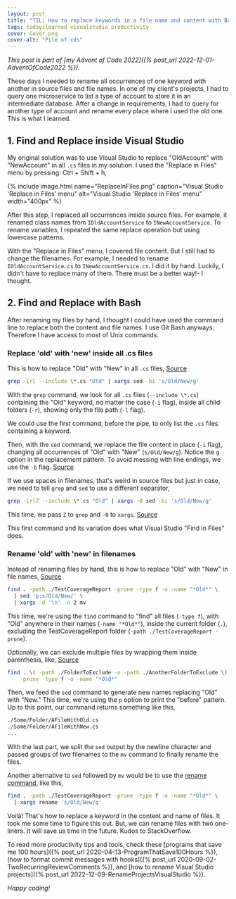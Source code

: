 ```yaml
---
layout: post
title: "TIL: How to replace keywords in a file name and content with Bash"
tags: todayilearned visualstudio productivity
cover: Cover.png
cover-alt: "Pile of cds" 
---
```


_This post is part of [my Advent of Code 2022]({% post_url 2022-12-01-AdventOfCode2022 %})._

These days I needed to rename all occurrences of one keyword with another in source files and file names. In one of my client's projects, I had to query one microservice to list a type of account to store it in an intermediate database. After a change in requirements, I had to query for another type of account and rename every place where I used the old one. This is what I learned.

## 1. Find and Replace inside Visual Studio

My original solution was to use Visual Studio to replace "OldAccount" with "NewAccount" in all `.cs` files in my solution. I used the "Replace in Files" menu by pressing: Ctrl + Shift + h,

{% include image.html name="ReplaceInFiles.png" caption="Visual Studio 'Replace in Files' menu" alt="Visual Studio 'Replace in Files' menu" width="400px" %}

After this step, I replaced all occurrences inside source files. For example, it renamed class names from `IOldAccountService` to `INewAccountService`. To rename variables, I repeated the same replace operation but using lowercase patterns.

With the "Replace in Files" menu, I covered file content. But I still had to change the filenames. For example, I needed to rename `IOldAccountService.cs` to `INewAccountService.cs`. I did it by hand. Luckily, I didn't have to replace many of them. There must be a better way!- I thought.

## 2. Find and Replace with Bash

After renaming my files by hand, I thought I could have used the command line to replace both the content and file names. I use Git Bash anyways. Therefore I have access to most of Unix commands. 

### Replace 'old' with 'new' inside all .cs files

This is how to replace "Old" with "New" in all `.cs` files, [Source](https://stackoverflow.com/a/12517022)

```bash
grep -irl --include \*.cs "Old" | xargs sed -bi 's/Old/New/g'
```

With the `grep` command, we look for all `.cs` files (`--include \*.cs`) containing the "Old" keyword, no matter the case (`-i` flag), inside all child folders (`-r`), showing only the file path (`-l` flag).

We could use the first command, before the pipe, to only list the `.cs` files containing a keyword.

Then, with the `sed` command, we replace the file content in place (`-i` flag), changing all occurrences of "Old" with "New" (`s/Old/New/g`). Notice the `g` option in the replacement pattern. To avoid messing with line endings, we use the `-b` flag. [Source](https://stackoverflow.com/a/38998744)

If we use spaces in filenames, that's weird in source files but just in case, we need to tell `grep` and `sed` to use a different separator,

```bash
grep -irlZ --include \*.cs "Old" | xargs -0 sed -bi 's/Old/New/g'
```

This time, we pass `Z` to `grep` and `-0` to `xargs`. [Source](https://stackoverflow.com/a/17296705)

This first command and its variation does what Visual Studio "Find in Files" does.

### Rename 'old' with 'new' in filenames

Instead of renaming files by hand, this is how to replace "Old" with "New" in file names, [Source](https://stackoverflow.com/a/71969517)

```bash
find . -path ./TestCoverageReport -prune -type f -o -name "*Old*" \
  | sed 'p;s/Old/New/' \
  | xargs -d '\n' -n 2 mv
```

This time, we're using the `find` command to "find" all files (`-type f`), with "Old" anywhere in their names (`-name "*Old*"`), inside the current folder (`.`), excluding the TestCoverageReport folder (`-path ./TestCoverageReport -prune`).

Optionally, we can exclude multiple files by wrapping them inside parenthesis, like, [Source](https://stackoverflow.com/a/4210072)

```bash
find . \( -path ./FolderToExclude -o -path ./AnotherFolderToExclude \) \
    -prune -type f -o -name "*Old*"
```

Then, we feed the `sed` command to generate new names replacing "Old" with "New." This time, we're using the `p` option to print the "before" pattern. Up to this point, our command returns something like this,

```bash
./Some/Folder/AFileWithOld.cs
./Some/Folder/AFileWithNew.cs
...
```

With the last part, we split the `sed` output by the newline character and passed groups of two filenames to the `mv` command to finally rename the files.

Another alternative to `sed` followed by `mv` would be to use the [rename command](http://plasmasturm.org/code/rename/), like this,

```bash
find . -path ./TestCoverageReport -prune -type f -o -name "*Old*" \
  | xargs rename 's/Old/New/g'
```

Voilà! That's how to replace a keyword in the content and name of files. It took me some time to figure this out. But, we can rename files with two one-liners. It will save us time in the future. Kudos to StackOverflow.

To read more productivity tips and tools, check these [programs that save me 100 hours]({% post_url 2020-04-13-ProgramThatSave100Hours %}), [how to format commit messages with hooks]({% post_url 2020-09-02-TwoRecurringReviewComments %}), and [how to rename Visual Studio projects]({% post_url 2022-12-09-RenameProjectsVisualStudio %}).

_Happy coding!_